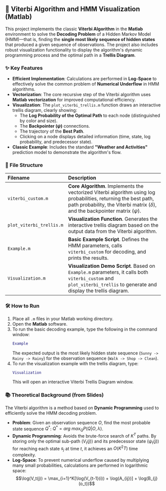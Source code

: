 ## 📜 Viterbi Algorithm and HMM Visualization (Matlab)

This project implements the classic **Viterbi Algorithm** in the **Matlab** environment to solve the **Decoding Problem** of a Hidden Markov Model (HMM)—that is, finding the **single most likely sequence of hidden states** that produced a given sequence of observations. The project also includes robust visualization functionality to display the algorithm's dynamic programming process and the optimal path in a **Trellis Diagram**.

### ✨ Key Features

* **Efficient Implementation**: Calculations are performed in **Log-Space** to effectively solve the common problem of **Numerical Underflow** in HMM algorithms.
* **Vectorization**: The core recursive step of the Viterbi algorithm uses **Matlab vectorization** for improved computational efficiency.
* **Visualization**: The `plot_viterbi_trellis.m` function draws an interactive trellis diagram, clearly showing:
    * The **Log Probability of the Optimal Path** to each node (distinguished by color and size).
    * The **Backpointer ($\psi$)** connections.
    * The trajectory of the **Best Path**.
    * Clicking on a node displays detailed information (time, state, log probability, and predecessor state).
* **Classic Example**: Includes the standard **"Weather and Activities"** prediction model to demonstrate the algorithm's flow.

### 📁 File Structure

| Filename | Description |
| :--- | :--- |
| `viterbi_custom.m` | **Core Algorithm**. Implements the vectorized Viterbi algorithm using log probabilities, returning the best path, path probability, the Viterbi matrix ($\delta$), and the backpointer matrix ($\psi$). |
| `plot_viterbi_trellis.m` | **Visualization Function**. Generates the interactive trellis diagram based on the output data from the Viterbi algorithm. |
| `Example.m` | **Basic Example Script**. Defines the HMM parameters, calls `viterbi_custom` for decoding, and prints the results. |
| `Visualization.m` | **Visualization Demo Script**. Based on `Example.m` parameters, it calls both `viterbi_custom` and `plot_viterbi_trellis` to generate and display the trellis diagram. |

### 🛠️ How to Run

1.  Place all `.m` files in your Matlab working directory.
2.  Open the **Matlab** software.
3.  To run the basic decoding example, type the following in the command window:
    ```matlab
    Example
    ```
    The expected output is the most likely hidden state sequence (`Sunny -> Rainy -> Rainy`) for the observation sequence (`Walk -> Shop -> Clean`).
4.  To run the visualization example with the trellis diagram, type:
    ```matlab
    Visualization
    ```
    This will open an interactive Viterbi Trellis Diagram window.

### 📚 Theoretical Background (from Slides)

The Viterbi algorithm is a method based on **Dynamic Programming** used to efficiently solve the HMM decoding problem.

* **Problem**: Given an observation sequence $O$, find the most probable state sequence $Q^*$: $Q^{*}=arg~max_{Q}P(Q|O,\lambda)$.
* **Dynamic Programming**: Avoids the brute-force search of $K^T$ paths. By storing only the optimal sub-path ($V_t(j)$) and its predecessor state ($\psi_t(j)$) for reaching each state $s_j$ at time $t$, it achieves an $O(K^2T)$ time complexity.
* **Log-Space**: To prevent numerical underflow caused by multiplying many small probabilities, calculations are performed in logarithmic space:
    $$\log(V_t(j)) = \max_{i=1}^K[\log(V_{t-1}(i)) + \log(A_{ij})] + \log(B_{j}(o_t))$$
